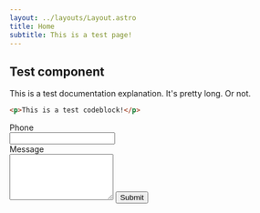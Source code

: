 ```yaml
---
layout: ../layouts/Layout.astro
title: Home
subtitle: This is a test page!
---
```


## Test component

This is a test documentation explanation. It's pretty long. Or not.

```html
<p>This is a test codeblock!</p>
```

<form>
    <label>
        <div>Phone</div>
        <input
            type="tel"
            name="tel"
            mask="(999) 999-9999"
            required
        />
    </label>
    <label>
        <div>Message</div>
        <textarea name="message" rows="5" required></textarea>
    </label>
    <button type="submit">Submit</button>
</form>

<script>
    const { Form, Textbox } = window.mnmo;

    const form = new Form('form', {
        async onSubmit(form) {
            console.log(form);
        }
    })

    form.append(
        new Textbox('[name=tel]'),
        new Textbox('[name=message]')
    )
</script>
